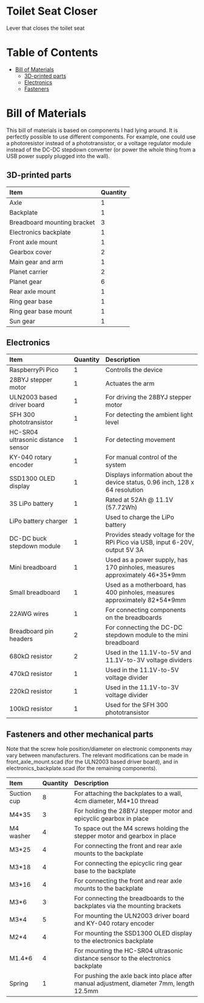 # Toilet Seat Closer
Lever that closes the toilet seat

# Table of Contents  

- [Bill of Materials](#bill-of-materials)  
  - [3D-printed parts](#3d-printed-parts)  
  - [Electronics](#electronics)
  - [Fasteners](#fasteners-and-other-mechanical-parts)


# Bill of Materials

This bill of materials is based on components I had lying around. It is perfectly possible to use different components. For example, one could use a photoresistor instead of a phototransistor, or a voltage regulator module instead of the DC-DC stepdown converter (or power the whole thing from a USB power supply plugged into the wall).

## 3D-printed parts

| Item        | Quantity  |
| :---        | :----     |
| Axle                  | 1     |
| Backplate             | 1     |
| Breadboard mounting bracket   | 3     |
| Electronics backplate | 1     |
| Front axle mount      | 1     |
| Gearbox cover         | 2     |
| Main gear and arm     | 1     |
| Planet carrier        | 2     |
| Planet gear           | 6     |
| Rear axle mount       | 1     |
| Ring gear base        | 1     |
| Ring gear base mount  | 1     |
| Sun gear              | 1     |

## Electronics

| Item        | Quantity  | Description   | 
| :---        | :----       | :---        |
| RaspberryPi Pico            | 1     | Controlls the device  |
| 28BYJ stepper motor         | 1     | Actuates the arm      |
| ULN2003 based driver board  | 1     | For driving the 28BYJ stepper motor |
| SFH 300 phototransistor     | 1     | For detecting the ambient light level |
| HC-SR04 ultrasonic distance sensor  | 1     | For detecting movement |
| KY-040 rotary encoder       | 1     | For manual control of the system |
| SSD1300 OLED display        | 1     | Displays information about the device status, 0.96 inch, 128 x 64 resolution |
| 3S LiPo battery             | 1     | Rated at 52Ah @ 11.1V (57.72Wh) |
| LiPo battery charger        | 1     | Used to charge the LiPo battery |
| DC-DC buck stepdown module  | 1     | Provides steady voltage for the RPi Pico via USB, input 6-20V, output 5V 3A |
| Mini breadboard             | 1     | Used as a power supply, has 170 pinholes, measures approximately 46\*35\*9mm |
| Small breadboard            | 1     | Used as a motherboard, has 400 pinholes, measures approximately 82\*54\*9mm |
| 22AWG wires                 | 1     | For connecting components on the breadboards |
| Breadboard pin headers      | 2     | For connecting the DC-DC stepdown module to the mini breadboard |
| 680kΩ resistor              | 2     | Used in the 11.1V-to-5V and 11.1V-to-3V voltage dividers |
| 470kΩ resistor              | 1     | Used in the 11.1V-to-5V voltage divider |
| 220kΩ resistor              | 1     | Used in the 11.1V-to-3V voltage divider |
| 100kΩ resistor              | 1     | Used for the SFH 300 phototransistor |

## Fasteners and other mechanical parts

Note that the screw hole position/diameter on electronic components may vary between manufacturers. The relevant modifications can be made in front_axle_mount.scad (for the ULN2003 based driver board), and in electronics_backplate.scad (for the remaining components).

| Item        | Quantity  | Description   | 
| :---        | :----       | :---        |
| Suction cup | 8           | For attaching the backplates to a wall, 4cm diameter, M4\*10 thread  |
| M4\*35      | 3           | For holding the 28BYJ stepper motor and epicyclic gearbox in place  |
| M4 washer   | 4           | To space out the M4 screws holding the stepper motor and gearbox in place |
| M3\*25      | 4           | For connecting the front and rear axle mounts to the backplate      |
| M3\*18      | 4           | For connecting the epicyclic ring gear base to the backplate        |
| M3\*16      | 4           | For connecting the front and rear axle mounts to the backplate      |
| M3\*6       | 3           | For connecting the breadboards to the backplates via the mounting brackets |
| M3\*4       | 5           | For mounting the ULN2003 driver board and KY-040 rotary encoder     |
| M2\*4       | 4           | For mounting the SSD1300 OLED display to the electronics backplate  |
| M1.4\*6     | 4           | For mounting the HC-SR04 ultrasonic distance sensor to the electronics backplate |
| Spring      | 1           | For pushing the axle back into place after manual adjustment, diameter 7mm, length 12.5mm |
